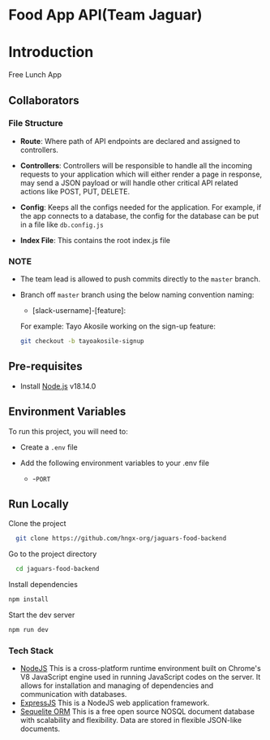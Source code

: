 # Food App API(Team Jaguar)

# Introduction

Free Lunch App


## Collaborators

### File Structure

- **Route**:  Where path of API endpoints are declared and assigned to controllers. 

- **Controllers**: Controllers will be responsible to handle all the incoming requests to your application which will either render a page in response, may send a JSON payload or will handle other critical API related actions like POST, PUT, DELETE. 

- **Config**: Keeps all the configs needed for the application. For example, if the app connects to a database, the config for the database can be put in a file like `db.config.js`

- **Index File**: This contains the root index.js file
### NOTE
- The team lead is allowed to push commits directly to the `master` branch.

- Branch off  `master` branch using the below naming convention naming:

    * [slack-username]-[feature]: 
    
    For example:
    Tayo Akosile working on the sign-up feature:


    ```bash
    git checkout -b tayoakosile-signup
    ```

## Pre-requisites
- Install [Node.js](https://nodejs.org/en/) v18.14.0

## Environment Variables  

To run this project, you will need to:
- Create a `.env` file

- Add the following environment variables to your .env file  

    * -`PORT`   
## Run Locally

Clone the project

```bash
  git clone https://github.com/hngx-org/jaguars-food-backend
```

Go to the project directory

```bash
  cd jaguars-food-backend
```

Install dependencies

```bash
npm install
```

Start the dev server

```bash
npm run dev
```




<!-- ### API Endpoints

| HTTP Verbs | Endpoints            | Action                                 |
| ---------- | -------------------- | -------------------------------------- |
Upcoming -->

### Tech Stack



- [NodeJS](https://nodejs.org/) This is a cross-platform runtime environment built on Chrome's V8 JavaScript engine used in running JavaScript codes on the server. It allows for installation and managing of dependencies and communication with databases.
- [ExpressJS](https://www.expresjs.org/) This is a NodeJS web application framework.
- [Sequelite ORM](https://sequelize.org) This is a free open source NOSQL document database with scalability and flexibility. Data are stored in flexible JSON-like documents.

